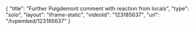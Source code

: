 {
    "title": "Further Puigdemont comment with reaction from locals",
    "type": "solo",
    "layout": "iframe-static",
    "videoId": "123185637",
    "url": "\/tvpembed\/123185637"
}
